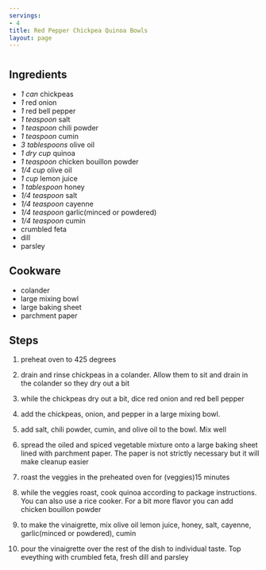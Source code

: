 ```yaml
---
servings:
- 4
title: Red Pepper Chickpea Quinoa Bowls
layout: page
---
```


# 

## Ingredients
- *1 can* chickpeas
- *1* red onion
- *1* red bell pepper
- *1 teaspoon* salt
- *1 teaspoon* chili powder
- *1 teaspoon* cumin
- *3 tablespoons* olive oil
- *1 dry cup* quinoa
- *1 teaspoon* chicken bouillon powder
- *1/4 cup* olive oil
- *1 cup* lemon juice
- *1 tablespoon* honey
- *1/4 teaspoon* salt
- *1/4 teaspoon* cayenne
- *1/4 teaspoon* garlic(minced or powdered)
- *1/4 teaspoon* cumin
- crumbled feta
- dill
- parsley

## Cookware
- colander
- large mixing bowl
- large baking sheet
- parchment paper

## Steps
1. preheat oven to 425 degrees

2. drain and rinse chickpeas in a colander. Allow them to sit and drain in the
colander so they dry out a bit

3. while the chickpeas dry out a bit, dice red onion and red bell pepper

4. add the chickpeas, onion, and pepper in a large mixing bowl.

5. add salt, chili powder, cumin, and olive oil to the bowl. Mix well

6. spread the oiled and spiced vegetable mixture onto a large baking sheet
lined with parchment paper. The paper is not strictly necessary but it will make
cleanup easier

7. roast the veggies in the preheated oven for (veggies)15 minutes

8. while the veggies roast, cook quinoa according to package instructions. You
can also use a rice cooker. For a bit more flavor you can add chicken bouillon
powder

9. to make the vinaigrette, mix olive oil lemon juice, honey, salt, cayenne,
garlic(minced or powdered), cumin

10. pour the vinaigrette over the rest of the dish to individual taste. Top
eveything with crumbled feta, fresh dill and parsley

